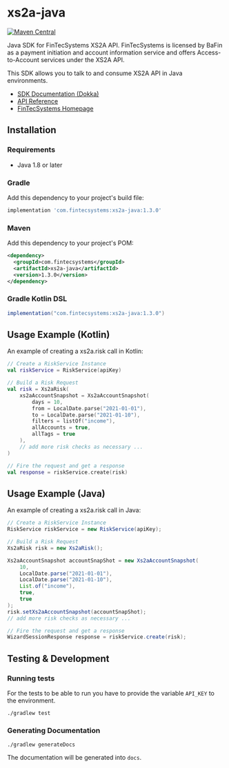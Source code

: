 # xs2a-java
[![Maven Central](https://img.shields.io/maven-central/v/com.fintecsystems/xs2a-java.svg?label=Maven%20Central)](https://search.maven.org/search?q=g:%22com.fintecsystems%22%20AND%20a:%22xs2a-java%22)

Java SDK for FinTecSystems XS2A API. FinTecSystems is licensed by BaFin as a payment initiation and account information service and 
offers Access-to-Account services under the XS2A API.

This SDK allows you to talk to and consume XS2A API in Java environments.

- [SDK Documentation (Dokka)](https://docs.fintecsystems.com/xs2a-java/)
- [API Reference](https://docs.fintecsystems.com)
- [FinTecSystems Homepage](https://fintecsystems.com)

## Installation

### Requirements

- Java 1.8 or later

### Gradle
Add this dependency to your project's build file:
```groovy
implementation 'com.fintecsystems:xs2a-java:1.3.0'
```

### Maven
Add this dependency to your project's POM:
```xml
<dependency>
  <groupId>com.fintecsystems</groupId>
  <artifactId>xs2a-java</artifactId>
  <version>1.3.0</version>
</dependency>
```

### Gradle Kotlin DSL
```groovy
implementation("com.fintecsystems:xs2a-java:1.3.0")
```

## Usage Example (Kotlin)
An example of creating a xs2a.risk call in Kotlin:

```kotlin
// Create a RiskService Instance
val riskService = RiskService(apiKey)

// Build a Risk Request
val risk = Xs2aRisk(
    xs2aAccountSnapshot = Xs2aAccountSnapshot(
        days = 10,
        from = LocalDate.parse("2021-01-01"),
        to = LocalDate.parse("2021-01-10"),
        filters = listOf("income"),
        allAccounts = true,
        allTags = true
    ),
    // add more risk checks as necessary ...
)

// Fire the request and get a response
val response = riskService.create(risk)
```

## Usage Example (Java)
An example of creating a xs2a.risk call in Java:

```java
// Create a RiskService Instance
RiskService riskService = new RiskService(apiKey);

// Build a Risk Request
Xs2aRisk risk = new Xs2aRisk();

Xs2aAccountSnapshot accountSnapShot = new Xs2aAccountSnapshot(
    10,
    LocalDate.parse("2021-01-01"),
    LocalDate.parse("2021-01-10"),
    List.of("income"),
    true,
    true
);
risk.setXs2aAccountSnapshot(accountSnapShot);
// add more risk checks as necessary ...

// Fire the request and get a response
WizardSessionResponse response = riskService.create(risk);
```

## Testing & Development

### Running tests
For the tests to be able to run you have to provide the variable `API_KEY` to the environment.

```shell
./gradlew test
```

### Generating Documentation

```shell
./gradlew generateDocs
```

The documentation will be generated into `docs`.
